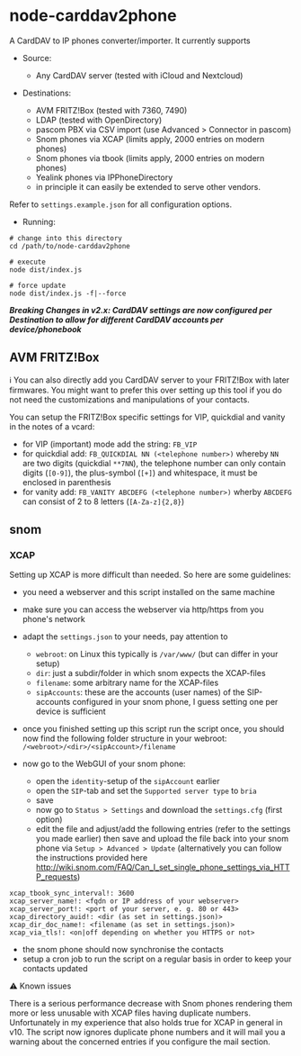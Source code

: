 # node-carddav2phone

A CardDAV to IP phones converter/importer. It currently supports

* Source:

    * Any CardDAV server (tested with iCloud and Nextcloud)

* Destinations:

    * AVM FRITZ!Box (tested with 7360, 7490)
    * LDAP (tested with OpenDirectory)
    * pascom PBX via CSV import (use Advanced > Connector in pascom)
    * Snom phones via XCAP (limits apply, 2000 entries on modern phones)
    * Snom phones via tbook (limits apply, 2000 entries on modern phones)
    * Yealink phones via IPPhoneDirectory
    * in principle it can easily be extended to serve other vendors.

Refer to `settings.example.json` for all configuration options.

* Running:

```
# change into this directory
cd /path/to/node-carddav2phone

# execute
node dist/index.js

# force update
node dist/index.js -f|--force
```

***Breaking Changes in v2.x: CardDAV settings are now configured per Destination to allow for different CardDAV accounts per device/phonebook***

## AVM FRITZ!Box

:information_source: You can also directly add you CardDAV server to your FRITZ!Box with later firmwares. You might want to prefer this over setting up this tool if you do not need the customizations and manipulations of your contacts.

You can setup the FRITZ!Box specific settings for VIP, quickdial and vanity in the notes of a vcard:

* for VIP (important) mode add the string: `FB_VIP`
* for quickdial add: `FB_QUICKDIAL NN (<telephone number>)` whereby `NN` are two digits (quickdial `**7NN`), the telephone number can only contain digits (`[0-9]`), the plus-symbol (`[+]`) and whitespace, it must be enclosed in parenthesis
* for vanity add: `FB_VANITY ABCDEFG (<telephone number>)` wherby `ABCDEFG` can consist of 2 to 8 letters (`[A-Za-z]{2,8}`)

## snom

### XCAP

Setting up XCAP is more difficult than needed. So here are some guidelines:

- you need a webserver and this script installed on the same machine
- make sure you can access the webserver via http/https from you phone's network
- adapt the `settings.json` to your needs, pay attention to

    - `webroot`: on Linux this typically is `/var/www/` (but can differ in your setup)
    - `dir`: just a subdir/folder in which snom expects the XCAP-files
    - `filename`: some arbitrary name for the XCAP-files
    - `sipAccounts`: these are the accounts (user names) of the SIP-accounts configured in your snom phone, I guess setting one per device is sufficient

- once you finished setting up this script run the script once, you should now find the following folder structure in your webroot: `/<webroot>/<dir>/<sipAccount>/filename`
- now go to the WebGUI of your snom phone:

    - open the `identity`-setup of the `sipAccount` earlier
    - open the `SIP`-tab and set the `Supported server type` to `bria`
    - save
    - now go to `Status > Settings` and download the `settings.cfg` (first option)
    - edit the file and adjust/add the following entries (refer to the settings you made earlier) then save and upload the file back into your snom phone via `Setup > Advanced > Update` (alternatively you can follow the instructions provided here <http://wiki.snom.com/FAQ/Can_I_set_single_phone_settings_via_HTTP_requests>)

```
xcap_tbook_sync_interval!: 3600
xcap_server_name!: <fqdn or IP address of your webserver>
xcap_server_port!: <port of your server, e. g. 80 or 443>
xcap_directory_auid!: <dir (as set in settings.json)>
xcap_dir_doc_name!: <filename (as set in settings.json)>
xcap_via_tls!: <on|off depending on whether you HTTPS or not>
```


- the snom phone should now synchronise the contacts
- setup a cron job to run the script on a regular basis in order to keep your contacts updated
    
:warning: Known issues

There is a serious performance decrease with Snom phones rendering them more or less unusable with XCAP files having duplicate numbers. Unfortunately in my experience that also holds true for XCAP in general in v10.
The script now ignores duplicate phone numbers and it will mail you a warning about the concerned entries if you configure the mail section.
